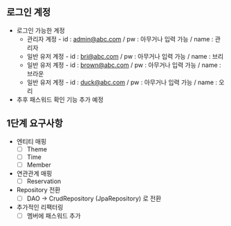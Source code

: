 ## 로그인 계정
- 로그인 가능한 계정
  - 관리자 계정 - id : admin@abc.com / pw : 아무거나 입력 가능 / name : 관리자
  - 일반 유저 계정 - id : bri@abc.com / pw : 아무거나 입력 가능 / name : 브리
  - 일반 유저 계정 - id : brown@abc.com / pw : 아무거나 입력 가능 / name : 브라운
  - 일반 유저 계정 - id : duck@abc.com / pw : 아무거나 입력 가능 / name : 오리
- 추후 패스워드 확인 기능 추가 예정

## 1단계 요구사항
- 엔티티 매핑
  - [ ] Theme
  - [ ] Time
  - [ ] Member
- 연관관계 매핑
  - [ ] Reservation
- Repository 전환
  - [ ] DAO -> CrudRepository (JpaRepository) 로 전환
- 추가적인 리팩터링
  - [ ] 멤버에 패스워드 추가
